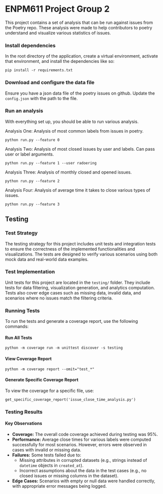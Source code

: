 # ENPM611 Project Group 2
This project contains a set of analysis that can be run against issues from the Poetry repo. These analysis were made to help contributors to poetry understand and visualize various statistics of issues.


### Install dependencies

In the root directory of the application, create a virtual environment, activate that environment, and install the dependencies like so:

```
pip install -r requirements.txt
```

### Download and configure the data file

Ensure you have a json data file of the poetry issues on github. Update the `config.json` with the path to the file.


### Run an analysis

With everything set up, you should be able to run various analysis.

Analysis One:
Analysis of most common labels from issues in poetry.
```
python run.py --feature 0
```

Analysis Two:
Analysis of most closed issues by user and labels. Can pass user or label arguments.
```
python run.py --feature 1 --user radoering
```
Analysis Three:
Analysis of monthly closed and opened issues.
```
python run.py --feature 2
```
Analysis Four:
Analysis of average time it takes to close various types of issues.
```
python run.py --feature 3
```

<h2>Testing</h2>

<h3>Test Strategy</h3>
<p>
  The testing strategy for this project includes unit tests and integration tests to ensure the correctness of the implemented functionalities and visualizations. The tests are designed to verify various scenarios using both mock data and real-world data examples.
</p>

<h3>Test Implementation</h3>
<p>
  Unit tests for this project are located in the <code>testing/</code> folder. They include tests for data filtering, visualization generation, and analytics computation. Tests also cover edge cases such as missing data, invalid data, and scenarios where no issues match the filtering criteria.
</p>

<h3>Running Tests</h3>
<p>To run the tests and generate a coverage report, use the following commands:</p>

<h4>Run All Tests</h4>
<pre>
<code>python -m coverage run -m unittest discover -s testing</code>
</pre>

<h4>View Coverage Report</h4>
<pre>
<code>python -m coverage report --omit="test_*"</code>
</pre>

<h4>Generate Specific Coverage Report</h4>
<p>To view the coverage for a specific file, use:</p>
<pre>
<code>get_specific_coverage_report('issue_close_time_analysis.py')</code>
</pre>

<h3>Testing Results</h3>

<h4>Key Observations</h4>
<ul>
  <li><strong>Coverage:</strong> The overall code coverage achieved during testing was 95%.</li>
  <li><strong>Performance:</strong> Average close times for various labels were computed successfully for most scenarios. However, errors were observed in cases with invalid or missing data.</li>
  <li><strong>Failures:</strong> Some tests failed due to:
    <ul>
      <li>Missing attributes in corrupted datasets (e.g., strings instead of <code>datetime</code> objects in <code>created_at</code>).</li>
      <li>Incorrect assumptions about the data in the test cases (e.g., no closed issues or missing columns in the dataset).</li>
    </ul>
  </li>
  <li><strong>Edge Cases:</strong> Scenarios with empty or null data were handled correctly, with appropriate error messages being logged.</li>
</ul>
